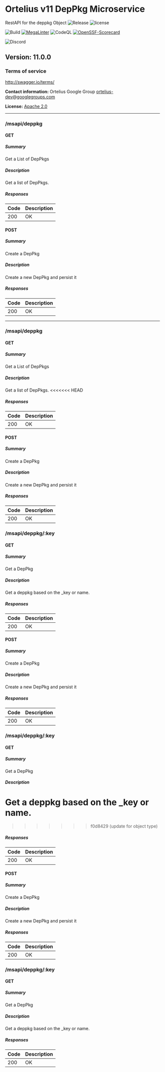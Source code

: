 # Ortelius v11 DepPkg Microservice
RestAPI for the deppkg Object
![Release](https://img.shields.io/github/v/release/ortelius/scec-deppkg?sort=semver)
![license](https://img.shields.io/github/license/ortelius/scec-deppkg)

![Build](https://img.shields.io/github/actions/workflow/status/ortelius/scec-deppkg/build-push-chart.yml)
[![MegaLinter](https://github.com/ortelius/scec-deppkg/workflows/MegaLinter/badge.svg?branch=main)](https://github.com/ortelius/scec-deppkg/actions?query=workflow%3AMegaLinter+branch%3Amain)
![CodeQL](https://github.com/ortelius/scec-deppkg/workflows/CodeQL/badge.svg)
[![OpenSSF-Scorecard](https://api.securityscorecards.dev/projects/github.com/ortelius/scec-deppkg/badge)](https://api.securityscorecards.dev/projects/github.com/ortelius/scec-deppkg)

![Discord](https://img.shields.io/discord/722468819091849316)

## Version: 11.0.0

### Terms of service
<http://swagger.io/terms/>

**Contact information:**
Ortelius Google Group
ortelius-dev@googlegroups.com

**License:** [Apache 2.0](http://www.apache.org/licenses/LICENSE-2.0.html)

---
### /msapi/deppkg

#### GET
##### Summary

Get a List of DepPkgs

##### Description

Get a list of DepPkgs.

##### Responses

| Code | Description |
|------|-------------|
| 200  | OK          |

#### POST
##### Summary

Create a DepPkg

##### Description

Create a new DepPkg and persist it

##### Responses

| Code | Description |
|------|-------------|
| 200  | OK          |

---
### /msapi/deppkg

#### GET
##### Summary

Get a List of DepPkgs

##### Description

Get a list of DepPkgs.
<<<<<<< HEAD

##### Responses

| Code | Description |
|------|-------------|
| 200  | OK          |

#### POST
##### Summary

Create a DepPkg

##### Description

Create a new DepPkg and persist it

##### Responses

| Code | Description |
|------|-------------|
| 200  | OK          |

### /msapi/deppkg/:key

#### GET
##### Summary

Get a DepPkg

##### Description

Get a deppkg based on the _key or name.

##### Responses

| Code | Description |
| ---- | ----------- |
| 200 | OK |

#### POST
##### Summary

Create a DepPkg

##### Description

Create a new DepPkg and persist it

##### Responses

| Code | Description |
|------|-------------|
| 200  | OK          |

### /msapi/deppkg/:key

#### GET
##### Summary

Get a DepPkg

##### Description

Get a deppkg based on the _key or name.
=======
>>>>>>> f0d8429 (update for object type)

##### Responses

| Code | Description |
|------|-------------|
| 200  | OK          |

#### POST
##### Summary

Create a DepPkg

##### Description

Create a new DepPkg and persist it

##### Responses

| Code | Description |
|------|-------------|
| 200  | OK          |

### /msapi/deppkg/:key

#### GET
##### Summary

Get a DepPkg

##### Description

Get a deppkg based on the _key or name.

##### Responses

| Code | Description |
|------|-------------|
| 200  | OK          |
